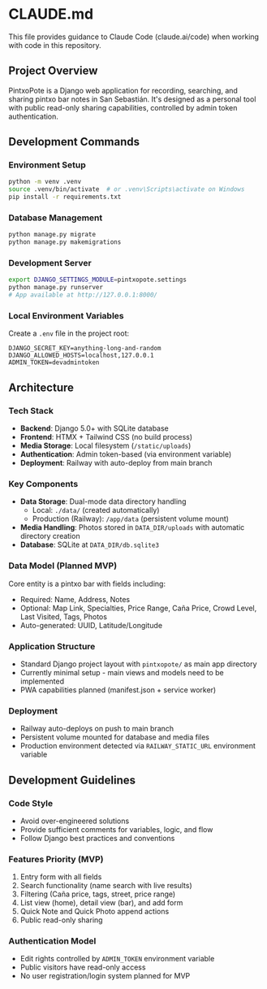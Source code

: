 # CLAUDE.md

This file provides guidance to Claude Code (claude.ai/code) when working with code in this repository.

## Project Overview

PintxoPote is a Django web application for recording, searching, and sharing pintxo bar notes in San Sebastián. It's designed as a personal tool with public read-only sharing capabilities, controlled by admin token authentication.

## Development Commands

### Environment Setup
```bash
python -m venv .venv
source .venv/bin/activate  # or .venv\Scripts\activate on Windows
pip install -r requirements.txt
```

### Database Management
```bash
python manage.py migrate
python manage.py makemigrations
```

### Development Server
```bash
export DJANGO_SETTINGS_MODULE=pintxopote.settings
python manage.py runserver
# App available at http://127.0.0.1:8000/
```

### Local Environment Variables
Create a `.env` file in the project root:
```
DJANGO_SECRET_KEY=anything-long-and-random
DJANGO_ALLOWED_HOSTS=localhost,127.0.0.1
ADMIN_TOKEN=devadmintoken
```

## Architecture

### Tech Stack
- **Backend**: Django 5.0+ with SQLite database
- **Frontend**: HTMX + Tailwind CSS (no build process)
- **Media Storage**: Local filesystem (`/static/uploads`)
- **Authentication**: Admin token-based (via environment variable)
- **Deployment**: Railway with auto-deploy from main branch

### Key Components
- **Data Storage**: Dual-mode data directory handling
  - Local: `./data/` (created automatically)
  - Production (Railway): `/app/data` (persistent volume mount)
- **Media Handling**: Photos stored in `DATA_DIR/uploads` with automatic directory creation
- **Database**: SQLite at `DATA_DIR/db.sqlite3`

### Data Model (Planned MVP)
Core entity is a pintxo bar with fields including:
- Required: Name, Address, Notes
- Optional: Map Link, Specialties, Price Range, Caña Price, Crowd Level, Last Visited, Tags, Photos
- Auto-generated: UUID, Latitude/Longitude

### Application Structure
- Standard Django project layout with `pintxopote/` as main app directory
- Currently minimal setup - main views and models need to be implemented
- PWA capabilities planned (manifest.json + service worker)

### Deployment
- Railway auto-deploys on push to main branch
- Persistent volume mounted for database and media files
- Production environment detected via `RAILWAY_STATIC_URL` environment variable

## Development Guidelines

### Code Style
- Avoid over-engineered solutions
- Provide sufficient comments for variables, logic, and flow
- Follow Django best practices and conventions

### Features Priority (MVP)
1. Entry form with all fields
2. Search functionality (name search with live results)
3. Filtering (Caña price, tags, street, price range)
4. List view (home), detail view (bar), and add form
5. Quick Note and Quick Photo append actions
6. Public read-only sharing

### Authentication Model
- Edit rights controlled by `ADMIN_TOKEN` environment variable
- Public visitors have read-only access
- No user registration/login system planned for MVP